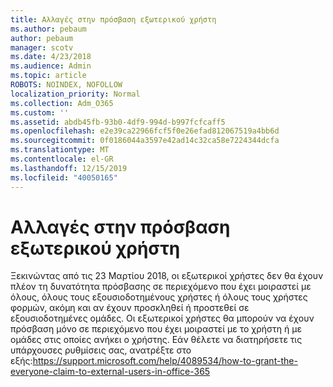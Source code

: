 ```yaml
---
title: Αλλαγές στην πρόσβαση εξωτερικού χρήστη
ms.author: pebaum
author: pebaum
manager: scotv
ms.date: 4/23/2018
ms.audience: Admin
ms.topic: article
ROBOTS: NOINDEX, NOFOLLOW
localization_priority: Normal
ms.collection: Adm_O365
ms.custom: ''
ms.assetid: abdb45fb-93b0-4df9-994d-b997fcfcaff5
ms.openlocfilehash: e2e39ca22966fcf5f0e26efad812067519a4bb6d
ms.sourcegitcommit: 0f0186044a3597e42ad14c32ca58e7224344dcfa
ms.translationtype: MT
ms.contentlocale: el-GR
ms.lasthandoff: 12/15/2019
ms.locfileid: "40050165"
---
```

# <a name="changes-to-external-user-access"></a>Αλλαγές στην πρόσβαση εξωτερικού χρήστη

Ξεκινώντας από τις 23 Μαρτίου 2018, οι εξωτερικοί χρήστες δεν θα έχουν πλέον τη δυνατότητα πρόσβασης σε περιεχόμενο που έχει μοιραστεί με όλους, όλους τους εξουσιοδοτημένους χρήστες ή όλους τους χρήστες φορμών, ακόμη και αν έχουν προσκληθεί ή προστεθεί σε εξουσιοδοτημένες ομάδες. Οι εξωτερικοί χρήστες θα μπορούν να έχουν πρόσβαση μόνο σε περιεχόμενο που έχει μοιραστεί με το χρήστη ή με ομάδες στις οποίες ανήκει ο χρήστης. Εάν θέλετε να διατηρήσετε τις υπάρχουσες ρυθμίσεις σας, ανατρέξτε στο εξής:https://support.microsoft.com/help/4089534/how-to-grant-the-everyone-claim-to-external-users-in-office-365
  

